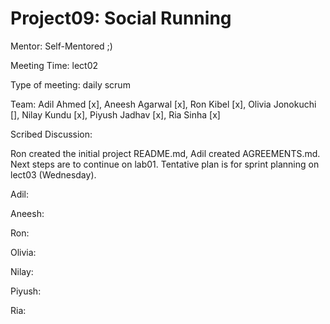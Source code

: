 # Project09: Social Running

Mentor: Self-Mentored ;)

Meeting Time: lect02

Type of meeting: daily scrum

Team: Adil Ahmed [x], Aneesh Agarwal [x], Ron Kibel [x], Olivia Jonokuchi [], Nilay Kundu [x], Piyush Jadhav [x], Ria Sinha [x]

Scribed Discussion:

Ron created the initial project README.md, Adil created AGREEMENTS.md. Next steps are to continue on lab01. Tentative plan is for sprint planning on lect03 (Wednesday).

Adil:

Aneesh:

Ron:

Olivia:

Nilay:

Piyush:

Ria:
